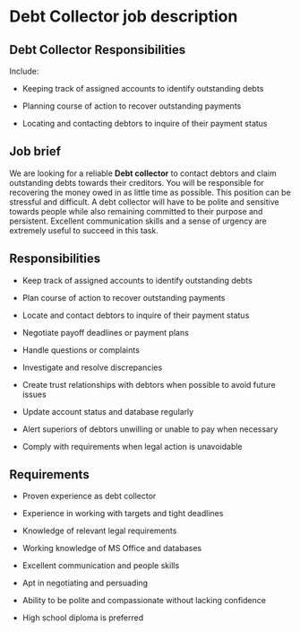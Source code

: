 # Debt Collector job description


## Debt Collector Responsibilities

Include:

* Keeping track of assigned accounts to identify outstanding debts

* Planning course of action to recover outstanding payments

* Locating and contacting debtors to inquire of their payment status


## Job brief

We are looking for a reliable <b>Debt collector</b> to contact debtors and claim outstanding debts towards their creditors. You will be responsible for recovering the money owed in as little time as possible.
This position can be stressful and difficult. A debt collector will have to be polite and sensitive towards people while also remaining committed to their purpose and persistent. Excellent communication skills and a sense of urgency are extremely useful to succeed in this task.


## Responsibilities

* Keep track of assigned accounts to identify outstanding debts

* Plan course of action to recover outstanding payments

* Locate and contact debtors to inquire of their payment status

* Negotiate payoff deadlines or payment plans

* Handle questions or complaints

* Investigate and resolve discrepancies

* Create trust relationships with debtors when possible to avoid future issues

* Update account status and database regularly

* Alert superiors of debtors unwilling or unable to pay when necessary

* Comply with requirements when legal action is unavoidable


## Requirements

* Proven experience as debt collector

* Experience in working with targets and tight deadlines

* Knowledge of relevant legal requirements

* Working knowledge of MS Office and databases

* Excellent communication and people skills

* Apt in negotiating and persuading

* Ability to be polite and compassionate without lacking confidence

* High school diploma is preferred
